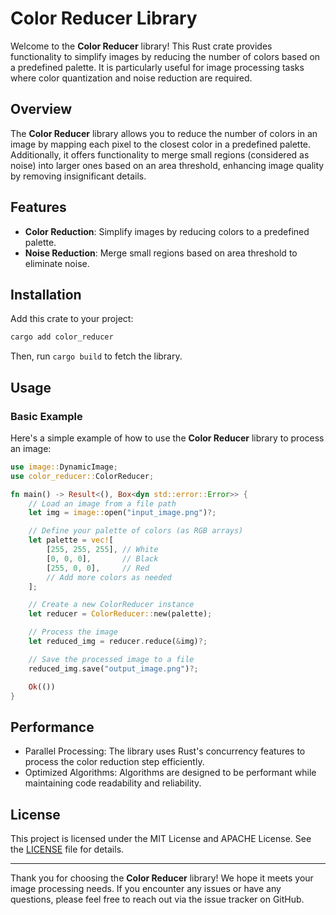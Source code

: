 # Color Reducer Library

Welcome to the **Color Reducer** library! This Rust crate provides functionality to simplify images by reducing the number of colors based on a predefined palette. It is particularly useful for image processing tasks where color quantization and noise reduction are required.

## Overview

The **Color Reducer** library allows you to reduce the number of colors in an image by mapping each pixel to the closest color in a predefined palette. Additionally, it offers functionality to merge small regions (considered as noise) into larger ones based on an area threshold, enhancing image quality by removing insignificant details.

## Features

- **Color Reduction**: Simplify images by reducing colors to a predefined palette.
- **Noise Reduction**: Merge small regions based on area threshold to eliminate noise.

## Installation

Add this crate to your project:

```bash
cargo add color_reducer
```

Then, run `cargo build` to fetch the library.

## Usage

### Basic Example

Here's a simple example of how to use the **Color Reducer** library to process an image:

```rust
use image::DynamicImage;
use color_reducer::ColorReducer;

fn main() -> Result<(), Box<dyn std::error::Error>> {
    // Load an image from a file path
    let img = image::open("input_image.png")?;

    // Define your palette of colors (as RGB arrays)
    let palette = vec![
        [255, 255, 255], // White
        [0, 0, 0],       // Black
        [255, 0, 0],     // Red
        // Add more colors as needed
    ];

    // Create a new ColorReducer instance
    let reducer = ColorReducer::new(palette);

    // Process the image
    let reduced_img = reducer.reduce(&img)?;

    // Save the processed image to a file
    reduced_img.save("output_image.png")?;

    Ok(())
}
```

## Performance

- Parallel Processing: The library uses Rust's concurrency features to process the color reduction step efficiently.
- Optimized Algorithms: Algorithms are designed to be performant while maintaining code readability and reliability.

## License

This project is licensed under the MIT License and APACHE License. See the [LICENSE](LICENSE) file for details.

---

Thank you for choosing the **Color Reducer** library! We hope it meets your image processing needs. If you encounter any issues or have any questions, please feel free to reach out via the issue tracker on GitHub.
